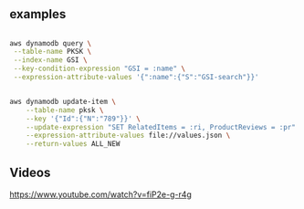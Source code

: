 #

## examples
```bash

aws dynamodb query \
 --table-name PKSK \
 --index-name GSI \
 --key-condition-expression "GSI = :name" \
 --expression-attribute-values '{":name":{"S":"GSI-search"}}'


aws dynamodb update-item \
    --table-name pksk \
    --key '{"Id":{"N":"789"}}' \
    --update-expression "SET RelatedItems = :ri, ProductReviews = :pr" \
    --expression-attribute-values file://values.json \
    --return-values ALL_NEW
```

## Videos

https://www.youtube.com/watch?v=fiP2e-g-r4g
